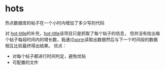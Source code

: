 # hots
热点数据库的帖子在一个小时内增加了多少写的代码

对 [hot-title](https://github.com/kosmosCosmos/hot-title)的补充，[hot-title](https://github.com/kosmosCosmos/hot-title)该项目只是抓取了每个帖子的信息，
但并没有给出每个帖子每段时间内的增长数，我通过[xorm](https://github.com/xormplus/xorm)读取出数据然后与下一个时间段的数据相互比较最终得出结果。
优点：
  - 对每个帖子都进行时间判定，避免坟贴
  - 可配置的文件
  
